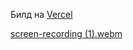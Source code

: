 Билд на <a href="https://tinder-gilt.vercel.app/">Vercel </a> 
 
[screen-recording (1).webm](https://github.com/Gobezar/tinder/assets/105110053/a6821c0e-359e-49ff-8f69-8c4b81e0607f)

